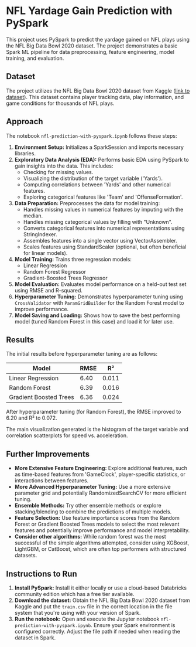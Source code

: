 # NFL Yardage Gain Prediction with PySpark

This project uses PySpark to predict the yardage gained on NFL plays using the NFL Big Data Bowl 2020 dataset. The project demonstrates a basic Spark ML pipeline for data preprocessing, feature engineering, model training, and evaluation.


## Dataset

The project utilizes the NFL Big Data Bowl 2020 dataset from Kaggle ([link to dataset](https://www.kaggle.com/competitions/nfl-big-data-bowl-2020/data)). This dataset contains player tracking data, play information, and game conditions for thousands of NFL plays.

## Approach

The notebook `nfl-prediction-with-pyspark.ipynb` follows these steps:

1. **Environment Setup:** Initializes a SparkSession and imports necessary libraries.
2. **Exploratory Data Analysis (EDA):**  Performs basic EDA using PySpark to gain insights into the data. This includes:
    * Checking for missing values.
    * Visualizing the distribution of the target variable ('Yards').
    * Computing correlations between 'Yards' and other numerical features.
    * Exploring categorical features like 'Team' and 'OffenseFormation'.
3. **Data Preparation:**  Preprocesses the data for model training:
    * Handles missing values in numerical features by imputing with the median.
    * Handles missing categorical values by filling with "Unknown".
    * Converts categorical features into numerical representations using StringIndexer.
    * Assembles features into a single vector using VectorAssembler.
    * Scales features using StandardScaler (optional, but often beneficial for linear models).
4. **Model Training:** Trains three regression models:
    * Linear Regression
    * Random Forest Regressor
    * Gradient-Boosted Trees Regressor
5. **Model Evaluation:** Evaluates model performance on a held-out test set using RMSE and R-squared.
6. **Hyperparameter Tuning:** Demonstrates hyperparameter tuning using `CrossValidator` with `ParamGridBuilder` for the Random Forest model to improve performance.
7. **Model Saving and Loading:** Shows how to save the best performing model (tuned Random Forest in this case) and load it for later use.


## Results


The initial results before hyperparameter tuning are as follows:


| Model                    | RMSE    | R²       |
|--------------------------|---------|----------|
| Linear Regression        | 6.40    | 0.011    |
| Random Forest            | 6.39    | 0.016   |
| Gradient Boosted Trees | 6.36    | 0.024  |

After hyperparameter tuning (for Random Forest), the RMSE improved to 6.20 and R² to 0.072.

The main visualization generated is the histogram of the target variable and correlation scatterplots for speed vs. acceleration.


## Further Improvements

* **More Extensive Feature Engineering:** Explore additional features, such as time-based features from 'GameClock', player-specific statistics, or interactions between features.
* **More Advanced Hyperparameter Tuning:** Use a more extensive parameter grid and potentially RandomizedSearchCV for more efficient tuning.
* **Ensemble Methods:** Try other ensemble methods or explore stacking/blending to combine the predictions of multiple models.
* **Feature Selection:** Use feature importance scores from the Random Forest or Gradient Boosted Trees models to select the most relevant features and potentially improve performance and model interpretability.
* **Consider other algorithms:** While random forest was the most successful of the simple algorithms attempted, consider using XGBoost, LightGBM, or CatBoost, which are often top performers with structured datasets.



##  Instructions to Run

1. **Install PySpark:** Install it either locally or use a cloud-based Databricks community edition which has a free tier available.
2. **Download the dataset:** Obtain the NFL Big Data Bowl 2020 dataset from Kaggle and put the `train.csv` file in the correct location in the file system that you're using with your version of Spark.
3. **Run the notebook:** Open and execute the Jupyter notebook `nfl-prediction-with-pyspark.ipynb`. Ensure your Spark environment is configured correctly. Adjust the file path if needed when reading the dataset in Spark.
